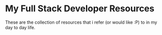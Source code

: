 # My Full Stack Developer Resources

These are the collection of resources that i  refer (or would like :P) to in my day to day life.
